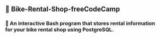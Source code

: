 ## 📖 Bike-Rental-Shop-freeCodeCamp

### 👀 An interactive Bash program that stores rental information for your bike rental shop using PostgreSQL.
